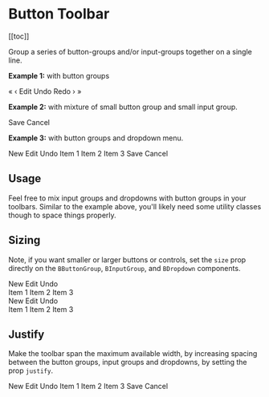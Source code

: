 # Button Toolbar

<ComponentSidebar>

[[toc]]

</ComponentSidebar>

<div class="lead mb-5">

Group a series of button-groups and/or input-groups together on a single line.

</div>

**Example 1:** with button groups

<HighlightCard>
  <BButtonToolbar key-nav aria-label="Toolbar with button groups">
    <BButtonGroup class="mx-1">
      <BButton>&laquo;</BButton>
      <BButton>&lsaquo;</BButton>
    </BButtonGroup>
    <BButtonGroup class="mx-1">
      <BButton>Edit</BButton>
      <BButton>Undo</BButton>
      <BButton>Redo</BButton>
    </BButtonGroup>
    <BButtonGroup class="mx-1">
      <BButton>&rsaquo;</BButton>
      <BButton>&raquo;</BButton>
    </BButtonGroup>
  </BButtonToolbar>
  <template #html>

```vue-html
<BButtonToolbar key-nav aria-label="Toolbar with button groups">
  <BButtonGroup class="mx-1">
    <BButton>&laquo;</BButton>
    <BButton>&lsaquo;</BButton>
  </BButtonGroup>
  <BButtonGroup class="mx-1">
    <BButton>Edit</BButton>
    <BButton>Undo</BButton>
    <BButton>Redo</BButton>
  </BButtonGroup>
  <BButtonGroup class="mx-1">
    <BButton>&rsaquo;</BButton>
    <BButton>&raquo;</BButton>
  </BButtonGroup>
</BButtonToolbar>
```

  </template>
</HighlightCard>

**Example 2:** with mixture of small button group and small input group.

<HighlightCard>
  <BButtonToolbar aria-label="Toolbar with button groups and input groups">
    <BButtonGroup size="sm" class="me-1">
      <BButton>Save</BButton>
      <BButton>Cancel</BButton>
    </BButtonGroup>
    <BInputGroup size="sm" prepend="$" append=".00">
      <BFormInput value="100" class="text-end" />
    </BInputGroup>
  </BButtonToolbar>
  <template #html>

```vue-html
<BButtonToolbar aria-label="Toolbar with button groups and input groups">
  <BButtonGroup size="sm" class="me-1">
    <BButton>Save</BButton>
    <BButton>Cancel</BButton>
  </BButtonGroup>
  <BInputGroup size="sm" prepend="$" append=".00">
    <BFormInput value="100" class="text-end" />
  </BInputGroup>
</BButtonToolbar>
```

  </template>
</HighlightCard>

**Example 3:** with button groups and dropdown menu.

<HighlightCard>
  <BButtonToolbar aria-label="Toolbar with button groups and dropdown menu">
    <BButtonGroup class="mx-1">
      <BButton>New</BButton>
      <BButton>Edit</BButton>
      <BButton>Undo</BButton>
    </BButtonGroup>
    <BDropdown class="mx-1" right text="menu">
      <BDropdownItem>Item 1</BDropdownItem>
      <BDropdownItem>Item 2</BDropdownItem>
      <BDropdownItem>Item 3</BDropdownItem>
    </BDropdown>
    <BButtonGroup class="mx-1">
      <BButton>Save</BButton>
      <BButton>Cancel</BButton>
    </BButtonGroup>
  </BButtonToolbar>
  <template #html>

```vue-html
<BButtonToolbar aria-label="Toolbar with button groups and dropdown menu">
  <BButtonGroup class="mx-1">
    <BButton>New</BButton>
    <BButton>Edit</BButton>
    <BButton>Undo</BButton>
  </BButtonGroup>
  <BDropdown class="mx-1" right text="menu">
    <BDropdownItem>Item 1</BDropdownItem>
    <BDropdownItem>Item 2</BDropdownItem>
    <BDropdownItem>Item 3</BDropdownItem>
  </BDropdown>
  <BButtonGroup class="mx-1">
    <BButton>Save</BButton>
    <BButton>Cancel</BButton>
  </BButtonGroup>
</BButtonToolbar>
```

  </template>
</HighlightCard>

## Usage

Feel free to mix input groups and dropdowns with button groups in your toolbars. Similar to the
example above, you'll likely need some utility classes though to space things properly.

## Sizing

Note, if you want smaller or larger buttons or controls, set the `size` prop directly on the
`BButtonGroup`, `BInputGroup`, and `BDropdown` components.

<HighlightCard>
  <div>
    <BButtonToolbar aria-label="Toolbar with size sm">
      <BButtonGroup size="sm" class="mx-1">
        <BButton>New</BButton>
        <BButton>Edit</BButton>
        <BButton>Undo</BButton>
      </BButtonGroup>
    </BButtonToolbar>
  </div>
  <div class="mt-2">
    <BButtonToolbar aria-label="Toolbar with dropdown size sm">
        <BDropdown size="sm" class="mx-1" right text="menu">
          <BDropdownItem>Item 1</BDropdownItem>
          <BDropdownItem>Item 2</BDropdownItem>
          <BDropdownItem>Item 3</BDropdownItem>
        </BDropdown>
    </BButtonToolbar>
  </div>
  <div class="mt-2">
    <BButtonToolbar aria-label="Toolbar with size lg">
      <BButtonGroup size="lg" class="mx-1">
        <BButton>New</BButton>
        <BButton>Edit</BButton>
        <BButton>Undo</BButton>
      </BButtonGroup>
    </BButtonToolbar>
  </div>
  <div class="mt-2">
    <BButtonToolbar aria-label="Toolbar with dropdown size lg">
      <BDropdown size="lg" class="mx-1" right text="menu">
        <BDropdownItem>Item 1</BDropdownItem>
        <BDropdownItem>Item 2</BDropdownItem>
        <BDropdownItem>Item 3</BDropdownItem>
      </BDropdown>
    </BButtonToolbar>
  </div>
  <template #html>

```vue-html
<BButtonToolbar aria-label="Toolbar with size sm">
  <BButtonGroup size="sm" class="mx-1">
    <BButton>New</BButton>
    <BButton>Edit</BButton>
    <BButton>Undo</BButton>
  </BButtonGroup>
</BButtonToolbar>

<BButtonToolbar aria-label="Toolbar with dropdown size sm">
  <BDropdown size="sm" class="mx-1" right text="menu">
    <BDropdownItem>Item 1</BDropdownItem>
    <BDropdownItem>Item 2</BDropdownItem>
    <BDropdownItem>Item 3</BDropdownItem>
  </BDropdown>
</BButtonToolbar>

<BButtonToolbar aria-label="Toolbar with size lg">
  <BButtonGroup size="lg" class="mx-1">
    <BButton>New</BButton>
    <BButton>Edit</BButton>
    <BButton>Undo</BButton>
  </BButtonGroup>
</BButtonToolbar>

<BButtonToolbar aria-label="Toolbar with dropdown size lg">
  <BDropdown size="lg" class="mx-1" right text="menu">
    <BDropdownItem>Item 1</BDropdownItem>
    <BDropdownItem>Item 2</BDropdownItem>
    <BDropdownItem>Item 3</BDropdownItem>
  </BDropdown>
</BButtonToolbar>
```

  </template>
</HighlightCard>

## Justify

Make the toolbar span the maximum available width, by increasing spacing between the button groups,
input groups and dropdowns, by setting the prop `justify`.

<HighlightCard>
  <BButtonToolbar justify aria-label="Toolbar with justify">
    <BButtonGroup class="mx-1">
      <BButton>New</BButton>
      <BButton>Edit</BButton>
      <BButton>Undo</BButton>
    </BButtonGroup>
    <BDropdown class="mx-1" right text="menu">
      <BDropdownItem>Item 1</BDropdownItem>
      <BDropdownItem>Item 2</BDropdownItem>
      <BDropdownItem>Item 3</BDropdownItem>
    </BDropdown>
    <BButtonGroup class="mx-1">
      <BButton>Save</BButton>
      <BButton>Cancel</BButton>
    </BButtonGroup>
  </BButtonToolbar>
  <template #html>

```vue-html
<BButtonToolbar justify aria-label="Toolbar with justify">
  <BButtonGroup class="mx-1">
    <BButton>New</BButton>
    <BButton>Edit</BButton>
    <BButton>Undo</BButton>
  </BButtonGroup>
  <BDropdown class="mx-1" right text="menu">
    <BDropdownItem>Item 1</BDropdownItem>
    <BDropdownItem>Item 2</BDropdownItem>
    <BDropdownItem>Item 3</BDropdownItem>
  </BDropdown>
  <BButtonGroup class="mx-1">
    <BButton>Save</BButton>
    <BButton>Cancel</BButton>
  </BButtonGroup>
</BButtonToolbar>
```

  </template>
</HighlightCard>

<ComponentReference :data="data" />

<script setup lang="ts">
import {data} from '../../data/components/buttonToolbar.data'
import {BButtonGroup, BDropdown, BInputGroup, BDropdownItem, BButton, BButtonToolbar, BFormInput} from 'bootstrap-vue-next'
import ComponentReference from '../../components/ComponentReference.vue'
import ComponentSidebar from '../../components/ComponentSidebar.vue'
import HighlightCard from '../../components/HighlightCard.vue'
</script>
